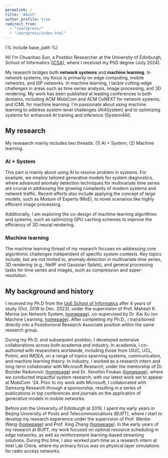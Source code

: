 ```yaml
---
permalink: /
title: "About"
author_profile: true
redirect_from: 
  - "/wordpress/"
  - "/wordpress/index.html"
---
```


{% include base_path %}

Hi! I’m Chuanhao Sun, a Postdoc Researcher at the University of Edinburgh, School of Informatics ([ICSA](https://web.inf.ed.ac.uk/icsa)), where I received my PhD degree (July 2024). 

My research bridges both **network systems** and **machine learning**. In network systems, my focus is primarily on edge computing, mobile networks, and ISP networks. In machine learning, I tackle cutting-edge challenges in areas such as time series analysis, image processing, and 3D rendering. My work has been published at leading conferences in both domains, including ACM MobiCom and ACM CoNEXT for network systems, and ICML for machine learning. I'm passionate about using machine learning to address system-level challenges (AI4System) and to optimizing systems for enhanced AI training and inference (System4AI).

## My research
My reseaarch mainly includes two threads: (1) AI + System; (2) Machine learning.

### AI + System
This part is mainly about using AI to resolve problem in systems. For example, we employ tailored generative models for system diagnostics, where advanced anomaly detection techniques for multivariate time series are crucial in addressing the growing complexity of modern systems and network traffic. Recent efforts also include applying the concept of large models, such as Mixture of Experts (MoE), to novel scenarios like highly efficient image processing.

Additionally, I am exploring the co-design of machine learning algorithms and systems, such as optimizing GPU caching schemes to improve the efficiency of 3D neural rendering.

### Machine learning
The machine learning thread of my research focuses on addressing core algorithmic challenges independent of specific system contexts. Key topics include, but are not limited to, anomaly detection in multivariate time series, 3D rendering (e.g., NeRF and Gaussian Splats), and general processing tasks for time series and images, such as compression and super-resolution.

## My background and history
I received my Ph.D from the [UoE School of Informatics](https://informatics.ed.ac.uk/) after 4 years of study (Oct. 2019 to Dec. 2023), under the supervision of Prof. Mahesh K. Marina (on Network System, [homepage](https://homepages.inf.ed.ac.uk/mmarina/)), co-supervised by Dr. Kai Xu (on Machine Learning, [homepage](https://xuk.ai/)). After completing my Ph.D., I transitioned directly into a Postdoctoral Research Associate position within the same research group.

During my Ph.D. and subsequent postdoc, I developed extensive collaborations across both academia and industry. In academia, I co-authored with researchers worldwide, including those from UIUC, UCL, Polimi, and IMDEA, on a range of topics spanning systems, communication, and machine learning theory. In industry, I worked as a research intern and long-term collaborator with Microsoft Research, under the mentorship of Dr. Bozidar Radunovic ([homepage](https://www.microsoft.com/en-us/research/people/bozidar/)) and Dr. Xenofon Foukas ([homepage](https://www.microsoft.com/en-us/research/people/xefouk/)), where we conducted impactful system research, with our latest work set to appear at MobiCom '24. Prior to my work with Microsoft, I collaborated with Samsung Research through a sponsorship, resulting in a series of publications in top conferences and journals on the application of generative models in mobile networks.

Before join the University of Edinburgh at 2019, I spent my early years in Beijing University of Posts and Telecommunications (BUPT), where I start to develop my research experience under the supervsion of Prof. Wenbo Wang ([homepage](https://scholar.google.com/citations?hl=en&user=SRYItScAAAAJ&view_op=list_works&sortby=pubdate)) and Prof. Xing Zhang ([homepage](https://teacher.bupt.edu.cn/zhangxing/en/index.htm)). In the early years of my research at BUPT, my work focused on optimal resource scheduling in edge networks, as well as reinforcement learning-based streaming solutions. During this time, I also worked part-time as a research intern at Intel Lab China, where my primary focus was on physical layer simulations for radio access networks.
